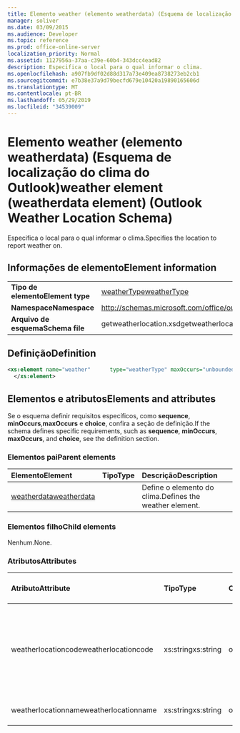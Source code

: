 ```yaml
---
title: Elemento weather (elemento weatherdata) (Esquema de localização do clima do Outlook)
manager: soliver
ms.date: 03/09/2015
ms.audience: Developer
ms.topic: reference
ms.prod: office-online-server
localization_priority: Normal
ms.assetid: 1127956a-37aa-c39e-60b4-343dcc4ead82
description: Especifica o local para o qual informar o clima.
ms.openlocfilehash: a907fb9df02d88d317a73e409ea8738273eb2cb1
ms.sourcegitcommit: e7b38e37a9d79becfd679e10420a19890165606d
ms.translationtype: MT
ms.contentlocale: pt-BR
ms.lasthandoff: 05/29/2019
ms.locfileid: "34539009"
---
```

# <a name="weather-element-weatherdata-element-outlook-weather-location-schema"></a><span data-ttu-id="3e298-103">Elemento weather (elemento weatherdata) (Esquema de localização do clima do Outlook)</span><span class="sxs-lookup"><span data-stu-id="3e298-103">weather element (weatherdata element) (Outlook Weather Location Schema)</span></span>

<span data-ttu-id="3e298-104">Especifica o local para o qual informar o clima.</span><span class="sxs-lookup"><span data-stu-id="3e298-104">Specifies the location to report weather on.</span></span>
  
## <a name="element-information"></a><span data-ttu-id="3e298-105">Informações de elemento</span><span class="sxs-lookup"><span data-stu-id="3e298-105">Element information</span></span>

|||
|:-----|:-----|
|<span data-ttu-id="3e298-106">**Tipo de elemento**</span><span class="sxs-lookup"><span data-stu-id="3e298-106">**Element type**</span></span> <br/> |[<span data-ttu-id="3e298-107">weatherType</span><span class="sxs-lookup"><span data-stu-id="3e298-107">weatherType</span></span>](weathertype-complextype-outlook-weather-location-schema.md) <br/> |
|<span data-ttu-id="3e298-108">**Namespace**</span><span class="sxs-lookup"><span data-stu-id="3e298-108">**Namespace**</span></span> <br/> |http://schemas.microsoft.com/office/outlook/15/getweatherlocation.xsd  <br/> |
|<span data-ttu-id="3e298-109">**Arquivo de esquema**</span><span class="sxs-lookup"><span data-stu-id="3e298-109">**Schema file**</span></span> <br/> |<span data-ttu-id="3e298-110">getweatherlocation.xsd</span><span class="sxs-lookup"><span data-stu-id="3e298-110">getweatherlocation.xsd</span></span>  <br/> |
   
## <a name="definition"></a><span data-ttu-id="3e298-111">Definição</span><span class="sxs-lookup"><span data-stu-id="3e298-111">Definition</span></span>

```XML
<xs:element name="weather"      type="weatherType" maxOccurs="unbounded"    >
  </xs:element>  

```

## <a name="elements-and-attributes"></a><span data-ttu-id="3e298-112">Elementos e atributos</span><span class="sxs-lookup"><span data-stu-id="3e298-112">Elements and attributes</span></span>

<span data-ttu-id="3e298-113">Se o esquema definir requisitos específicos, como **sequence**, **minOccurs**,**maxOccurs** e **choice**, confira a seção de definição.</span><span class="sxs-lookup"><span data-stu-id="3e298-113">If the schema defines specific requirements, such as **sequence**, **minOccurs**, **maxOccurs**, and **choice**, see the definition section.</span></span> 
  
### <a name="parent-elements"></a><span data-ttu-id="3e298-114">Elementos pai</span><span class="sxs-lookup"><span data-stu-id="3e298-114">Parent elements</span></span>

|<span data-ttu-id="3e298-115">**Elemento**</span><span class="sxs-lookup"><span data-stu-id="3e298-115">**Element**</span></span>|<span data-ttu-id="3e298-116">**Tipo**</span><span class="sxs-lookup"><span data-stu-id="3e298-116">**Type**</span></span>|<span data-ttu-id="3e298-117">**Descrição**</span><span class="sxs-lookup"><span data-stu-id="3e298-117">**Description**</span></span>|
|:-----|:-----|:-----|
|[<span data-ttu-id="3e298-118">weatherdata</span><span class="sxs-lookup"><span data-stu-id="3e298-118">weatherdata</span></span>](weatherdata-element-outlook-weather-location-schema.md) <br/> ||<span data-ttu-id="3e298-119">Define o elemento do clima.</span><span class="sxs-lookup"><span data-stu-id="3e298-119">Defines the weather element.</span></span>  <br/> |
   
### <a name="child-elements"></a><span data-ttu-id="3e298-120">Elementos filho</span><span class="sxs-lookup"><span data-stu-id="3e298-120">Child elements</span></span>

<span data-ttu-id="3e298-121">Nenhum.</span><span class="sxs-lookup"><span data-stu-id="3e298-121">None.</span></span>
  
### <a name="attributes"></a><span data-ttu-id="3e298-122">Atributos</span><span class="sxs-lookup"><span data-stu-id="3e298-122">Attributes</span></span>

|<span data-ttu-id="3e298-123">**Atributo**</span><span class="sxs-lookup"><span data-stu-id="3e298-123">**Attribute**</span></span>|<span data-ttu-id="3e298-124">**Tipo**</span><span class="sxs-lookup"><span data-stu-id="3e298-124">**Type**</span></span>|<span data-ttu-id="3e298-125">**Obrigatório**</span><span class="sxs-lookup"><span data-stu-id="3e298-125">**Required**</span></span>|<span data-ttu-id="3e298-126">**Descrição**</span><span class="sxs-lookup"><span data-stu-id="3e298-126">**Description**</span></span>|<span data-ttu-id="3e298-127">**Valores possíveis**</span><span class="sxs-lookup"><span data-stu-id="3e298-127">**Possible values**</span></span>|
|:-----|:-----|:-----|:-----|:-----|
|<span data-ttu-id="3e298-128">weatherlocationcode</span><span class="sxs-lookup"><span data-stu-id="3e298-128">weatherlocationcode</span></span>  <br/> |<span data-ttu-id="3e298-129">xs:string</span><span class="sxs-lookup"><span data-stu-id="3e298-129">xs:string</span></span>  <br/> |<span data-ttu-id="3e298-130">obrigatório</span><span class="sxs-lookup"><span data-stu-id="3e298-130">required</span></span>  <br/> |<span data-ttu-id="3e298-131">Especifica um código associado ao local para distinguir vários locais com o mesmo nome.</span><span class="sxs-lookup"><span data-stu-id="3e298-131">Specifies a code that is associated with the location to distinguish multiple locations with the same name.</span></span>  <br/> |<span data-ttu-id="3e298-132">Um valor do tipo xs:string</span><span class="sxs-lookup"><span data-stu-id="3e298-132">A value of the type xs:string</span></span>  <br/> |
|<span data-ttu-id="3e298-133">weatherlocationname</span><span class="sxs-lookup"><span data-stu-id="3e298-133">weatherlocationname</span></span>  <br/> |<span data-ttu-id="3e298-134">xs:string</span><span class="sxs-lookup"><span data-stu-id="3e298-134">xs:string</span></span>  <br/> |<span data-ttu-id="3e298-135">obrigatório</span><span class="sxs-lookup"><span data-stu-id="3e298-135">required</span></span>  <br/> |<span data-ttu-id="3e298-136">Especifica o nome do local.</span><span class="sxs-lookup"><span data-stu-id="3e298-136">Specifies the name of the location.</span></span>  <br/> |<span data-ttu-id="3e298-137">Um valor do tipo xs:string</span><span class="sxs-lookup"><span data-stu-id="3e298-137">A value of the type xs:string</span></span>  <br/> |
   

